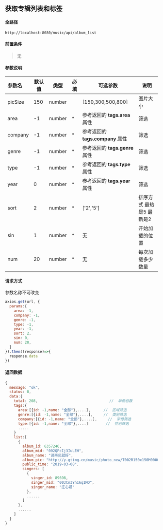 ## 获取专辑列表和标签

#### 全路径

```
http://localhost:8080/music/api/album_list
```

#### 前置条件

> 无
>

#### 参数说明

| 参数名   | 默认值 | 类型   | 必填 | 可选参数                          | 说明               |
| :------- | ------ | ------ | ---- | --------------------------------- | ------------------ |
| picSize | 150 | number |  | [150,300,500,800] | 图片大小 |
| area     | -1   | number | *    | 参考返回的 **tags.area** 属性 | 筛选 |
| company      | -1   | number | *    | 参考返回的 **tags.company** 属性 | 筛选   |
| genre    | -1   | number | *    | 参考返回的 **tags.genre** 属性          | 筛选 |
| type    | -1   | number | * | 参考返回的 **tags.type** 属性 | 筛选 |
| year      | 0      | number | * | 参考返回的 **tags.year** 属性 | 筛选 |
| sort | 2     | number | * | ['2','5'] | 排序方式 最热是5 最新是2 |
| sin | 1      | number | * | 无 | 开始加载的位置 |
| num | 20    | number | * | 无 | 每次加载多少数量 |


#### 请求方式

参数名称不可改变

```js
axios.get(url, {
  params:{
    area: -1,
    company: -1,
    genre: -1,
    type: -1,
    year: -1,
    sort: 2,
    sin: 0,
    num: 20,
  }  
}).then((response)=>{
  response.data
})
```

#### 返回数据

```js
{
  message: "ok",
  status: 0,
  data:{
    total: 208,                                 //  单曲总数
    tags:{
      area:[{id: -1,name: "全部"},....],      //  区域筛选
      genre:[{id: -1,name: "全部"},....],     //  类别筛选
      company:[{id: -1,name: "全部"},....],     //  字母筛选
      type:[{id: -1,name: "全部"},....]        //  性别筛选
      .....
    }
    list:[
      {
        album_id: 6357246,
        album_mid: "002QPcIj3IuLEH",
        album_name: "说再见就好",
        album_pic: "http://y.gtimg.cn/music/photo_new/T002R150x150M000002QPcIj3IuLEH.jpg",
        public_time: "2019-03-08",
        singers: [
          {
            singer_id: 89698,
            singer_mid: "003Cn3Yh16q1MO",
            singer_name: "庄心妍"
          },
          ......
        ]
      },
      ......
    ]
  }
}
```

